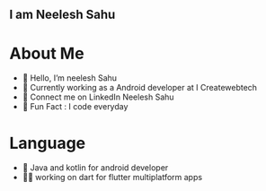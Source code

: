 ## I am Neelesh Sahu

# About Me

- 🙏 Hello, I’m neelesh Sahu
- 👀 Currently working as a Android developer at I Createwebtech
- 🎉 Connect me on LinkedIn Neelesh Sahu
- 🥳 Fun Fact : I code everyday

# Language
- 🐴 Java and kotlin for android developer
- 🧞‍♂️ working on dart for flutter multiplatform apps

<!---
neeleshsahu290/neeleshsahu290 is a ✨ special ✨ repository because its `README.md` (this file) appears on your GitHub profile.
You can click the Preview link to take a look at your changes.
--->
